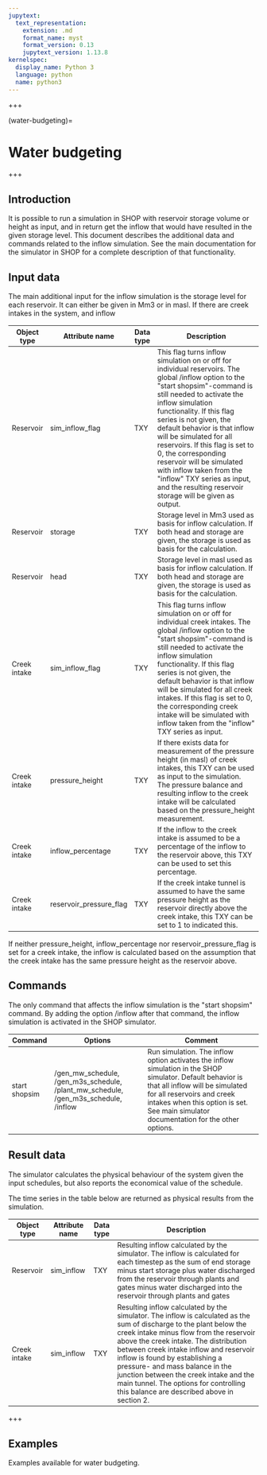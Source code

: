 ```yaml
---
jupytext:
  text_representation:
    extension: .md
    format_name: myst
    format_version: 0.13
    jupytext_version: 1.13.8
kernelspec:
  display_name: Python 3
  language: python
  name: python3
---
```


<style>
th {
  font-size: 14px
}
td {
  font-size: 14px
}
</style>

+++

(water-budgeting)=
# Water budgeting

+++

## Introduction

It is possible to run a simulation in SHOP with reservoir storage volume
or height as input, and in return get the inflow that would have
resulted in the given storage level. This document describes the
additional data and commands related to the inflow simulation. See the
main documentation for the simulator in SHOP for a complete description
of that functionality.

## Input data 

The main additional input for the inflow simulation is the storage level
for each reservoir. It can either be given in Mm3 or in masl. If there
are creek intakes in the system, and
inflow

| **Object type** | **Attribute name**        | **Data type** | **Description**                                                                                                                                                                                                                                                                                                                                                                                                                                                                                            |
| --------------- | ------------------------- | ------------- | ---------------------------------------------------------------------------------------------------------------------------------------------------------------------------------------------------------------------------------------------------------------------------------------------------------------------------------------------------------------------------------------------------------------------------------------------------------------------------------------------------------- |
| Reservoir       | sim\_inflow\_flag         | TXY           | This flag turns inflow simulation on or off for individual reservoirs. The global /inflow option to the "start shopsim"-command is still needed to activate the inflow simulation functionality. If this flag series is not given, the default behavior is that inflow will be simulated for all reservoirs. If this flag is set to 0, the corresponding reservoir will be simulated with inflow taken from the "inflow" TXY series as input, and the resulting reservoir storage will be given as output. |
| Reservoir       | storage                   | TXY           | Storage level in Mm3 used as basis for inflow calculation. If both head and storage are given, the storage is used as basis for the calculation.                                                                                                                                                                                                                                                                                                                                                           |
| Reservoir       | head                      | TXY           | Storage level in masl used as basis for inflow calculation. If both head and storage are given, the storage is used as basis for the calculation.                                                                                                                                                                                                                                                                                                                                                          |
| Creek intake    | sim\_inflow\_flag         | TXY           | This flag turns inflow simulation on or off for individual creek intakes. The global /inflow option to the "start shopsim"-command is still needed to activate the inflow simulation functionality. If this flag series is not given, the default behavior is that inflow will be simulated for all creek intakes. If this flag is set to 0, the corresponding creek intake will be simulated with inflow taken from the "inflow" TXY series as input.                                                     |
| Creek intake    | pressure\_height          | TXY           | If there exists data for measurement of the pressure height (in masl) of creek intakes, this TXY can be used as input to the simulation. The pressure balance and resulting inflow to the creek intake will be calculated based on the pressure\_height measurement.                                                                                                                                                                                                                                       |
| Creek intake    | inflow\_percentage        | TXY           | If the inflow to the creek intake is assumed to be a percentage of the inflow to the reservoir above, this TXY can be used to set this percentage.                                                                                                                                                                                                                                                                                                                                                         |
| Creek intake    | reservoir\_pressure\_flag | TXY           | If the creek intake tunnel is assumed to have the same pressure height as the reservoir directly above the creek intake, this TXY can be set to 1 to indicated this.                                                                                                                                                                                                                                                                                                                                       |

If neither pressure\_height, inflow\_percentage nor
reservoir\_pressure\_flag is set for a creek intake, the inflow is
calculated based on the assumption that the creek intake has the same
pressure height as the reservoir above.

## Commands 

The only command that affects the inflow simulation is the "start
shopsim" command. By adding the option /inflow after that command, the
inflow simulation is activated in the SHOP
simulator.

| **Command**   | **Options**                                                                                 | **Comment**                                                                                                                                                                                                                                                          |
| ------------- | ------------------------------------------------------------------------------------------- | -------------------------------------------------------------------------------------------------------------------------------------------------------------------------------------------------------------------------------------------------------------------- |
| start shopsim | /gen\_mw\_schedule, /gen\_m3s\_schedule, /plant\_mw\_schedule, /gen\_m3s\_schedule, /inflow | Run simulation. The inflow option activates the inflow simulation in the SHOP simulator. Default behavior is that all inflow will be simulated for all reservoirs and creek intakes when this option is set. See main simulator documentation for the other options. |

## Result data

The simulator calculates the physical behaviour of the system given the
input schedules, but also reports the economical value of the schedule.

The time series in the table below are returned as physical results from
the
simulation.

| **Object type** | **Attribute name** | **Data type** | **Description**                                                                                                                                                                                                                                                                                                                                                                                                                                           |
| --------------- | ------------------ | ------------- | --------------------------------------------------------------------------------------------------------------------------------------------------------------------------------------------------------------------------------------------------------------------------------------------------------------------------------------------------------------------------------------------------------------------------------------------------------- |
| Reservoir       | sim\_inflow        | TXY           | Resulting inflow calculated by the simulator. The inflow is calculated for each timestep as the sum of end storage minus start storage plus water discharged from the reservoir through plants and gates minus water discharged into the reservoir through plants and gates                                                                                                                                                                               |
| Creek intake    | sim\_inflow        | TXY           | Resulting inflow calculated by the simulator. The inflow is calculated as the sum of discharge to the plant below the creek intake minus flow from the reservoir above the creek intake. The distribution between creek intake inflow and reservoir inflow is found by establishing a pressure- and mass balance in the junction between the creek intake and the main tunnel. The options for controlling this balance are described above in section 2. |

+++

## Examples

Examples available for water budgeting.
